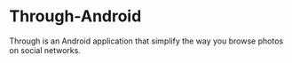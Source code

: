 Through-Android
===============

Through is an Android application that simplify the way you browse photos on social networks.
